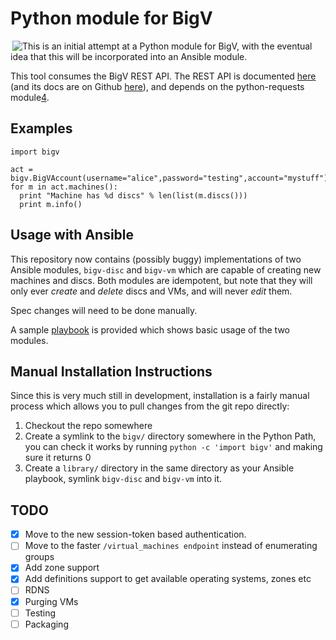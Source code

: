 # Python module for BigV
<img align='right' style='float: left' src='https://www.bigv.io/images/bigv_logo.png'/>

This is an initial attempt at a Python module for BigV, with the eventual idea
that this will be incorporated into an Ansible module.

This tool consumes the BigV REST API. The REST API is documented [here][2] (and
its docs are on Github [here][3]), and depends on the python-requests module[4].

## Examples

    import bigv
  
    act = bigv.BigVAccount(username="alice",password="testing",account="mystuff")
    for m in act.machines():
      print "Machine has %d discs" % len(list(m.discs()))
      print m.info()

## Usage with Ansible

This repository now contains (possibly buggy) implementations of two Ansible
modules, `bigv-disc` and `bigv-vm` which are capable of creating new machines
and discs. Both modules are idempotent, but note that they will only ever
*create* and *delete* discs and VMs, and will never *edit* them.

Spec changes will need to be done manually.

A sample [playbook](sample-playbook.yml) is provided which shows basic usage of
the two modules.

[1]: http://www.bigv.io/download
[2]: http://www.bigv.io/support/api/
[3]: https://github.com/ichilton/bytemark-bigv-api-doc
[4]: http://docs.python-requests.org/en/latest/

## Manual Installation Instructions

Since this is very much still in development, installation is a fairly manual process which allows you to pull changes from the git repo directly:

1. Checkout the repo somewhere
2. Create a symlink to the `bigv/` directory somewhere in the Python Path, you can check it works by running `python -c 'import bigv'` and making sure it returns 0
3. Create a `library/` directory in the same directory as your Ansible playbook, symlink `bigv-disc` and `bigv-vm` into it.


## TODO

- [x] Move to the new session-token based authentication.
- [ ] Move to the faster `/virtual_machines endpoint` instead of enumerating groups
- [x] Add zone support
- [x] Add definitions support to get available operating systems, zones etc
- [ ] RDNS
- [x] Purging VMs
- [ ] Testing
- [ ] Packaging

<!--- vim:textwidth=80 
--->


